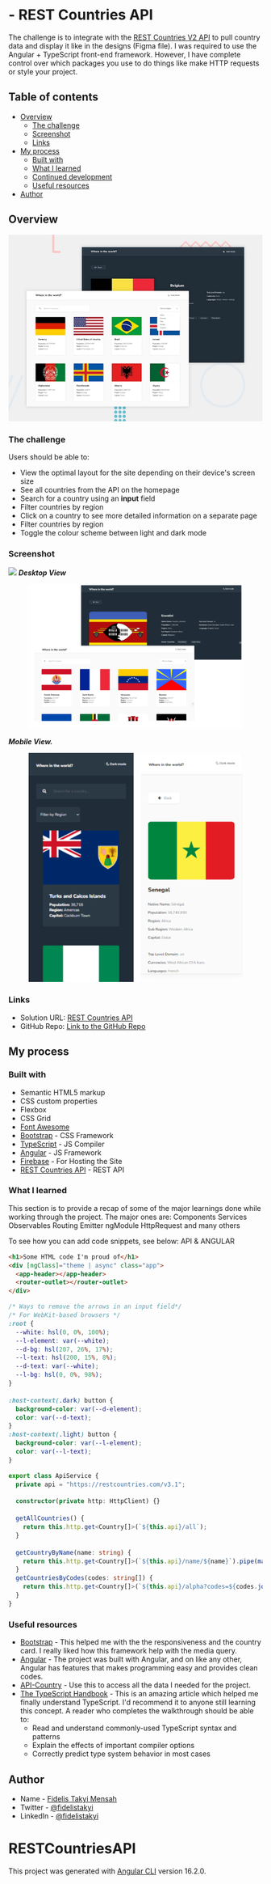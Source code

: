 # - REST Countries API

The challenge is to integrate with the [REST Countries V2 API](https://restcountries.com/#api-endpoints-v2) to pull country data and display it like in the designs (Figma file). I was required to use the Angular +
TypeScript front-end framework. However, I have complete control over which
packages you use to do things like make HTTP requests or style your project.

## Table of contents

- [Overview](#overview)
  - [The challenge](#the-challenge)
  - [Screenshot](#screenshot)
  - [Links](#links)
- [My process](#my-process)
  - [Built with](#built-with)
  - [What I learned](#what-i-learned)
  - [Continued development](#continued-development)
  - [Useful resources](#useful-resources)
- [Author](#author)

## Overview

![Design preview for REST country API Angular-Project](./src/assets/desktop-preview.jpg)

### The challenge

Users should be able to:

- View the optimal layout for the site depending on their device's screen size
- See all countries from the API on the homepage
- Search for a country using an **input** field
- Filter countries by region
- Click on a country to see more detailed information on a separate page
- Filter countries by region
- Toggle the colour scheme between light and dark mode

### Screenshot

![](./screenshot.jpg)
**_Desktop View_**

<figure>
    <img src="./src/assets/desktopView.png"
         alt="Desktop View">
   
</figure>

**_Mobile View._**

<figure>
    <img src="./src/assets/mobileView.png"
         alt="Mobile View">
    
</figure>

### Links

- Solution URL: [REST Countries API](https://rest-country-api-25202.web.app)
- GitHub Repo: [Link to the GitHub Repo](https://github.com/fidelismensah/REST-Countries-API)

## My process

### Built with

- Semantic HTML5 markup
- CSS custom properties
- Flexbox
- CSS Grid
- [Font Awesome](https://fontawesome.com)
- [Bootstrap](https://getbootstrap.com/) - CSS Framework
- [TypeScript](https://nextjs.org/) - JS Compiler
- [Angular](https://angular.io/) - JS Framework
- [Firebase](https://quicktype.io/) - For Hosting the Site
- [REST Countries API](https://restcountries.com/#api-endpoints-v2) - REST API

### What I learned

This section is to provide a recap of some of the major learnings done while working through the project.
The major ones are:
Components
Services
Observables
Routing
Emitter
ngModule
HttpRequest and many others

To see how you can add code snippets, see below:
API & ANGULAR

```html
<h1>Some HTML code I'm proud of</h1>
<div [ngClass]="theme | async" class="app">
  <app-header></app-header>
  <router-outlet></router-outlet>
</div>
```

```css
/* Ways to remove the arrows in an input field*/
/* For WebKit-based browsers */
:root {
  --white: hsl(0, 0%, 100%);
  --l-element: var(--white);
  --d-bg: hsl(207, 26%, 17%);
  --l-text: hsl(200, 15%, 8%);
  --d-text: var(--white);
  --l-bg: hsl(0, 0%, 98%);
}

:host-context(.dark) button {
  background-color: var(--d-element);
  color: var(--d-text);
}
:host-context(.light) button {
  background-color: var(--l-element);
  color: var(--l-text);
}
```

```ts
export class ApiService {
  private api = "https://restcountries.com/v3.1";

  constructor(private http: HttpClient) {}

  getAllCountries() {
    return this.http.get<Country[]>(`${this.api}/all`);
  }

  getCountryByName(name: string) {
    return this.http.get<Country[]>(`${this.api}/name/${name}`).pipe(map(([res]) => res));
  }
  getCountriesByCodes(codes: string[]) {
    return this.http.get<Country[]>(`${this.api}/alpha?codes=${codes.join(",")}`);
  }
}
```

### Useful resources

- [Bootstrap](https://getbootstrap.com/) - This helped me with the the responsiveness and the country card. I really liked how this framework help with the media query.
- [Angular](https://angular.io/) - The project was built with Angular, and on like any other, Angular has features that makes programming easy and provides clean codes.
- [API-Country](https://restcountries.com/#api-endpoints-v2) - Use this to access all the data I needed for the project.
- [The TypeScript Handbook](https://www.typescriptlang.org/docs/handbook/intro.html) - This is an amazing article which helped me finally understand TypeScript. I'd recommend it to anyone still learning this concept. A reader who completes the walkthrough should be able to:
  - Read and understand commonly-used TypeScript syntax and patterns
  - Explain the effects of important compiler options
  - Correctly predict type system behavior in most cases

## Author

- Name - [Fidelis Takyi Mensah](https://www.your-site.com)
- Twitter - [@fidelistakyi](https://www.twitter.com/fidelistakyi)
- LinkedIn - [@fidelistakyi](https://www.linkedin.com/in/fidelis-mensah-3b13291a3?lipi=urn%3Ali%3Apage%3Ad_flagship3_profile_view_base_contact_details%3Bhdp%2BtdxsTjakElRy4MDVTg%3D%3D)

# RESTCountriesAPI

This project was generated with [Angular CLI](https://github.com/angular/angular-cli) version 16.2.0.
